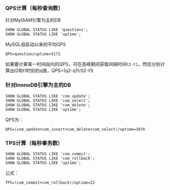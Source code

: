 ### QPS计算（每秒查询数）

针对MyISAM引擎为主的DB
```
SHOW GLOBAL STATUS LIKE 'questions';
SHOW GLOBAL STATUS LIKE 'uptime';
```

MySQL自启动以来的平均QPS
```
QPS=question/uptime=5172
```

如果要计算某一时间段内的QPS，可在高峰期间获取间隔时间`t2-t1`，然后分别计算出t2和t1时刻的q值，QPS=(q2-q1)/(t2-t1)

### 针对InnnoDB引擎为主的DB

```
SHOW GLOBAL STATUS LIKE 'com_update';
SHOW GLOBAL STATUS LIKE 'com_select';
SHOW GLOBAL STATUS LIKE 'com_delete';
SHOW GLOBAL STATUS LIKE 'uptime';
```

QPS为：
```
QPS=(com_update+com_insert+com_delete+com_select)/uptime=3076
```

### TPS计算（每秒事务数）

```
SHOW GLOBAL STATUS LIKE 'com_commit';
SHOW GLOBAL STATUS LIKE 'com_rollback';
SHOW GLOBAL STATUS LIKE 'uptime';
```

公式：

```
TPS=(com_commit+com_rollback)/uptime=22
```

